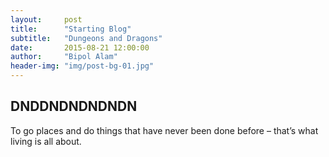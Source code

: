 ```yaml
---
layout:     post
title:      "Starting Blog"
subtitle:   "Dungeons and Dragons"
date:       2015-08-21 12:00:00
author:     "Bipol Alam"
header-img: "img/post-bg-01.jpg"
---
```



<h2 class="section-heading">DNDDNDNDNDNDN</h2>


<span class="caption text-muted">To go places and do things that have never been done before – that’s what living is all about.</span>

